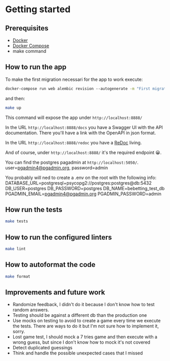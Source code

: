 # Getting started

## Prerequisites
- [Docker](https://docs.docker.com/docker-for-mac/install/) 
- [Docker Compose](https://docs.docker.com/compose/) 
- make command

## How to run the app

To make the first migration necessari for the app to work execute: 

```bash
docker-compose run web alembic revision --autogenerate -m "First migration"

```

and then:

```bash
make up
```
This command will expose the app under `http://localhost:8888/`

In the URL `http://localhost:8888/docs` you have a Swagger UI with the API documentation. There you'll have a link with the OpenAPI in json format.

In the URL `http://localhost:8888/redoc` you have a [ReDoc](https://github.com/Redocly/redoc) living.

And of course, under `http://localhost:8888/` it's the required endpoint 😀.

You can find the postgres pagadmin at `http://localhost:5050/`. user=pgadmin4@pgadmin.org, password=admin

You probably will ned to create a .env on the root with the following info:
DATABASE_URL=postgresql+psycopg2://postgres:postgres@db:5432
DB_USER=postgres
DB_PASSWORD=postgres
DB_NAME=bebetting_test_db
PGADMIN_EMAIL=pgadmin4@pgadmin.org
PGADMIN_PASSWORD=admin

## How run the tests

```bash
make tests
```

## How to run the configured linters
```bash
make lint
```

## How to autoformat the code
```bash
make format
```


## Improvements and future work
- Randomize feedback, I didn't do it because I don't know how to test random answers.
- Testing should be against a different db than the production one
- Use mocks on testing to avoid to create a game every time we execute the tests. There are ways to do it but I'm not sure how to implement it, sorry.
- Lost game test, I should mock a 7 tries game and then execute with a wrong guess, but since I don't know how to mock it's not covered
- Detect duplicated guessings
- Think and handle the possible unexpected cases that I missed